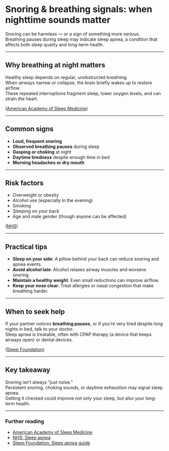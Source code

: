 # Snoring & breathing signals: when nighttime sounds matter

Snoring can be harmless — or a sign of something more serious.  
Breathing pauses during sleep may indicate sleep apnea, a condition that affects both sleep quality and long-term health.

---

## Why breathing at night matters

Healthy sleep depends on regular, unobstructed breathing.  
When airways narrow or collapse, the brain briefly wakes up to restore airflow.  
These repeated interruptions fragment sleep, lower oxygen levels, and can strain the heart.

([American Academy of Sleep Medicine](https://aasm.org/))

---

## Common signs

- **Loud, frequent snoring**  
- **Observed breathing pauses** during sleep  
- **Gasping or choking** at night  
- **Daytime tiredness** despite enough time in bed  
- **Morning headaches or dry mouth**  

---

## Risk factors

- Overweight or obesity  
- Alcohol use (especially in the evening)  
- Smoking  
- Sleeping on your back  
- Age and male gender (though anyone can be affected)  

([NHS](https://www.nhs.uk/conditions/sleep-apnoea/))

---

## Practical tips

- **Sleep on your side**: A pillow behind your back can reduce snoring and apnea events.  
- **Avoid alcohol late**: Alcohol relaxes airway muscles and worsens snoring.  
- **Maintain a healthy weight**: Even small reductions can improve airflow.  
- **Keep your nose clear**: Treat allergies or nasal congestion that make breathing harder.  

---

## When to seek help

If your partner notices **breathing pauses**, or if you’re very tired despite long nights in bed, talk to your doctor.  
Sleep apnea is treatable, often with CPAP therapy (a device that keeps airways open) or dental devices.

([Sleep Foundation](https://www.sleepfoundation.org/sleep-apnea))

---

## Key takeaway

Snoring isn’t always “just noise.”  
Persistent snoring, choking sounds, or daytime exhaustion may signal sleep apnea.  
Getting it checked could improve not only your sleep, but also your long-term health.

---

### Further reading
- [American Academy of Sleep Medicine](https://aasm.org/)  
- [NHS: Sleep apnea](https://www.nhs.uk/conditions/sleep-apnoea/)  
- [Sleep Foundation: Sleep apnea guide](https://www.sleepfoundation.org/sleep-apnea)  
